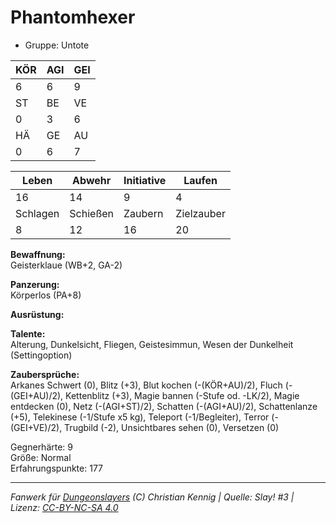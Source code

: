 # Phantomhexer  
- Gruppe: Untote  

| KÖR | AGI | GEI |  
| --- | --- | --- |  
| 6   | 6   | 9   |
| ST  | BE  | VE  |  
| 0   | 3   | 6   |
| HÄ  | GE  | AU  |  
| 0   | 6   | 7   |


| Leben    | Abwehr   | Initiative | Laufen     |
| -------- | -------- | ---------- | ---------- |
| 16       | 14       | 9          | 4          |
| Schlagen | Schießen | Zaubern    | Zielzauber |
| 8        | 12       | 16         | 20         |

**Bewaffnung:**  
Geisterklaue (WB+2, GA-2)

**Panzerung:**  
Körperlos (PA+8)

**Ausrüstung:**  


**Talente:**  
Alterung, Dunkelsicht, Fliegen, Geistesimmun, Wesen der Dunkelheit (Settingoption)

**Zaubersprüche:**  
Arkanes Schwert (0), Blitz (+3), Blut kochen (-(KÖR+AU)/2), Fluch (-(GEI+AU)/2), Kettenblitz (+3), Magie bannen (-Stufe od. -LK/2), Magie entdecken (0), Netz (-(AGI+ST)/2), Schatten (-(AGI+AU)/2), Schattenlanze (+5), Telekinese (-1/Stufe x5 kg), Teleport (-1/Begleiter), Terror (-(GEI+VE)/2), Trugbild (-2), Unsichtbares sehen (0), Versetzen (0)

Gegnerhärte: 9  
Größe: Normal  
Erfahrungspunkte: 177  



___
*Fanwerk für [Dungeonslayers](https://www.dungeonslayers.net/) (C) Christian Kennig | Quelle: Slay! #3 | Lizenz: [CC-BY-NC-SA 4.0](https://creativecommons.org/licenses/by-nc-sa/4.0/deed.de)*